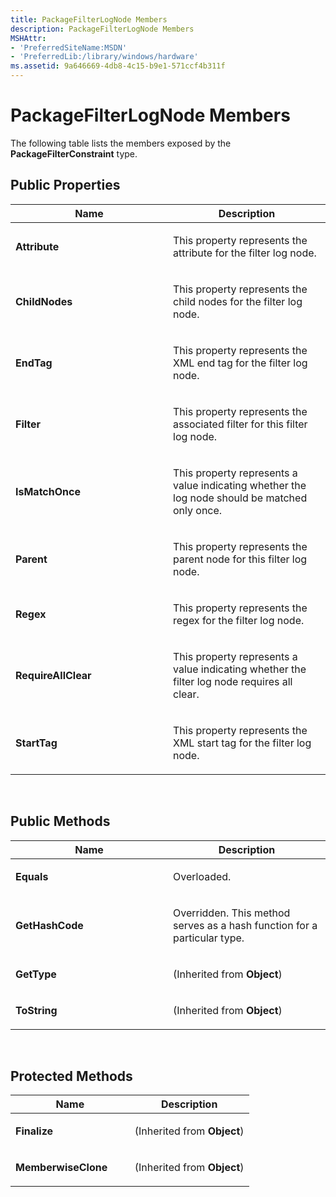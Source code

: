 ```yaml
---
title: PackageFilterLogNode Members
description: PackageFilterLogNode Members
MSHAttr:
- 'PreferredSiteName:MSDN'
- 'PreferredLib:/library/windows/hardware'
ms.assetid: 9a646669-4db8-4c15-b9e1-571ccf4b311f
---
```


# PackageFilterLogNode Members


The following table lists the members exposed by the **PackageFilterConstraint** type.

## <span id="Public-Properties"></span><span id="public_properties"></span><span id="PUBLIC_PROPERTIES"></span>Public Properties


<table>
<colgroup>
<col width="50%" />
<col width="50%" />
</colgroup>
<thead>
<tr class="header">
<th>Name</th>
<th>Description</th>
</tr>
</thead>
<tbody>
<tr class="odd">
<td><p><strong>Attribute</strong></p></td>
<td><p>This property represents the attribute for the filter log node.</p></td>
</tr>
<tr class="even">
<td><p><strong>ChildNodes</strong></p></td>
<td><p>This property represents the child nodes for the filter log node.</p></td>
</tr>
<tr class="odd">
<td><p><strong>EndTag</strong></p></td>
<td><p>This property represents the XML end tag for the filter log node.</p></td>
</tr>
<tr class="even">
<td><p><strong>Filter</strong></p></td>
<td><p>This property represents the associated filter for this filter log node.</p></td>
</tr>
<tr class="odd">
<td><p><strong>IsMatchOnce</strong></p></td>
<td><p>This property represents a value indicating whether the log node should be matched only once.</p></td>
</tr>
<tr class="even">
<td><p><strong>Parent</strong></p></td>
<td><p>This property represents the parent node for this filter log node.</p></td>
</tr>
<tr class="odd">
<td><p><strong>Regex</strong></p></td>
<td><p>This property represents the regex for the filter log node.</p></td>
</tr>
<tr class="even">
<td><p><strong>RequireAllClear</strong></p></td>
<td><p>This property represents a value indicating whether the filter log node requires all clear.</p></td>
</tr>
<tr class="odd">
<td><p><strong>StartTag</strong></p></td>
<td><p>This property represents the XML start tag for the filter log node.</p></td>
</tr>
</tbody>
</table>

 

## <span id="Public_Methods"></span><span id="public_methods"></span><span id="PUBLIC_METHODS"></span>Public Methods


<table>
<colgroup>
<col width="50%" />
<col width="50%" />
</colgroup>
<thead>
<tr class="header">
<th>Name</th>
<th>Description</th>
</tr>
</thead>
<tbody>
<tr class="odd">
<td><p><strong>Equals</strong></p></td>
<td><p>Overloaded.</p></td>
</tr>
<tr class="even">
<td><p><strong>GetHashCode</strong></p></td>
<td><p>Overridden. This method serves as a hash function for a particular type.</p></td>
</tr>
<tr class="odd">
<td><p><strong>GetType</strong></p></td>
<td><p>(Inherited from <strong>Object</strong>)</p></td>
</tr>
<tr class="even">
<td><p><strong>ToString</strong></p></td>
<td><p>(Inherited from <strong>Object</strong>)</p></td>
</tr>
</tbody>
</table>

 

## <span id="Protected_Methods"></span><span id="protected_methods"></span><span id="PROTECTED_METHODS"></span>Protected Methods


<table>
<colgroup>
<col width="50%" />
<col width="50%" />
</colgroup>
<thead>
<tr class="header">
<th>Name</th>
<th>Description</th>
</tr>
</thead>
<tbody>
<tr class="odd">
<td><p><strong>Finalize</strong></p></td>
<td><p>(Inherited from <strong>Object</strong>)</p></td>
</tr>
<tr class="even">
<td><p><strong>MemberwiseClone</strong></p></td>
<td><p>(Inherited from <strong>Object</strong>)</p></td>
</tr>
</tbody>
</table>

 

 

 






